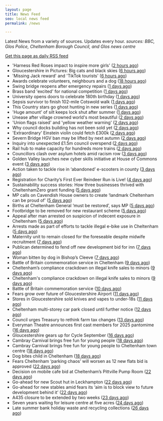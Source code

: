 ```yaml
---
layout: page
title: News Feed
seo: local news feed
permalink: /news

---
```


Latest News from a variety of sources. Updates every hour.
_sources: BBC, Glos Police, Cheltenham Borough Council, and Glos news centre_

[Get this page as daily RSS feed](/daily.rss)

<!-- news_marker starts -->
- 'Harness Red Roses impact to inspire more girls' ([2 hours ago](https://www.bbc.com/news/articles/cx2xgqq17jyo?at_medium=RSS&at_campaign=rss))
- Gloucestershire in Pictures: Big cats and black skies ([6 hours ago](https://www.bbc.com/news/articles/cwyne23yl4xo?at_medium=RSS&at_campaign=rss))
- 'Missing Jack reward' and 'TikTok tourists' ([6 hours ago](https://www.bbc.com/news/articles/c9wd50wn9x2o?at_medium=RSS&at_campaign=rss))
- Awards celebrate volunteers, neighbours and a dog ([18 hours ago](https://www.bbc.com/news/articles/c80gev9z249o?at_medium=RSS&at_campaign=rss))
- Swing bridge reopens after emergency repairs ([1 days ago](https://www.bbc.com/news/articles/cly63xp2rj3o?at_medium=RSS&at_campaign=rss))
- Brass band 'excited' for national competition ([1 days ago](https://www.bbc.com/news/articles/ced5nevz032o?at_medium=RSS&at_campaign=rss))
- University opens doors to celebrate 180th birthday ([1 days ago](https://www.bbc.com/news/articles/cq8eky13dk3o?at_medium=RSS&at_campaign=rss))
- Sepsis survivor to finish 102-mile Cotswold walk ([1 days ago](https://www.bbc.com/news/articles/crkje15x81eo?at_medium=RSS&at_campaign=rss))
- This Country stars go ghost hunting in new series ([1 days ago](https://www.bbc.com/news/articles/crrjdjerkp2o?at_medium=RSS&at_campaign=rss))
- 'Huge amount' of silt keeps lock shut after summer ([1 days ago](https://www.bbc.com/news/articles/cn0xjqjlpyeo?at_medium=RSS&at_campaign=rss))
- Unease after village crowned world's most beautiful ([2 days ago](https://www.bbc.com/news/articles/c9qn445j8qgo?at_medium=RSS&at_campaign=rss))
- 'Union flags raised' and 'yellow weather warning' ([2 days ago](https://www.bbc.com/news/articles/cp8jyypg37jo?at_medium=RSS&at_campaign=rss))
- Why council docks building has not been sold yet ([2 days ago](https://www.bbc.com/news/articles/cqlzyd675ypo?at_medium=RSS&at_campaign=rss))
- 'Extraordinary' Einstein violin could fetch £300k ([2 days ago](https://www.bbc.com/news/articles/cg42ze6nq6vo?at_medium=RSS&at_campaign=rss))
- Severn Bridge HGV ban may be lifted by next autumn ([2 days ago](https://www.bbc.com/news/articles/cx2rp35ypjno?at_medium=RSS&at_campaign=rss))
- Inquiry into unexpected £1.5m council overspend ([2 days ago](https://www.bbc.com/news/articles/czdjl2gq34zo?at_medium=RSS&at_campaign=rss))
- Rail hub to make capacity for hundreds more trains ([2 days ago](https://www.bbc.com/news/articles/cd72xg7500go?at_medium=RSS&at_campaign=rss))
- Councillors clash over asylum hotels amid racism row ([3 days ago](https://gloucesternewscentre.co.uk/councillors-clash-over-asylum-hotels-amid-racism-row/))
- Golden Valley launches new cyber skills initiative at  House of Commons event ([3 days ago](https://www.cheltenham.gov.uk/news/article/3047/golden_valley_launches_new_cyber_skills_initiative_at_house_of_commons_event))
- Action taken to tackle rise in ‘abandoned’ e-scooters in county ([3 days ago](https://gloucesternewscentre.co.uk/action-taken-to-tackle-rise-in-abandoned-e-scooters-in-county/))
- Registration for Charity’s First Ever Reindeer Run is Live! ([4 days ago](https://gloucesternewscentre.co.uk/registration-for-charitys-first-ever-reindeer-run-is-live/))
- Sustainability success stories: How three businesses thrived with CheltenhamZero grant funding ([5 days ago](https://www.cheltenham.gov.uk/news/article/3046/sustainability_success_stories_how_three_businesses_thrived_with_cheltenhamzero_grant_funding))
- MP calls on Cavendish House owners to create ‘landmark Cheltenham can be proud of’ ([5 days ago](https://gloucesternewscentre.co.uk/mp-calls-on-cavendish-house-owners-to-create-landmark-cheltenham-can-be-proud-of/))
- Births at Cheltenham General ‘must be restored’, says MP ([5 days ago](https://gloucesternewscentre.co.uk/births-at-cheltenham-general-must-be-restored-says-mp/))
- Footbridge to be removed for new restaurant scheme ([5 days ago](https://gloucesternewscentre.co.uk/footbridge-to-be-removed-for-new-restaurant-scheme/))
- Appeal after man arrested on suspicion of indecent exposure in Cheltenham ([5 days ago](https://gloucesternewscentre.co.uk/appeal-after-man-arrested-on-suspicion-of-indecent-exposure-in-cheltenham/))
- Arrests made as part of efforts to tackle illegal e-bike use in Cheltenham ([5 days ago](https://gloucesternewscentre.co.uk/arrests-made-as-part-of-efforts-to-tackle-illegal-e-bike-use-in-cheltenham/))
- Maternity unit to remain closed for the foreseable despite midwife recruitment ([7 days ago](https://gloucesternewscentre.co.uk/maternity-unit-to-remain-closed-for-the-foreseable-despite-midwife-recruitment/))
- Publican determined to fend off new development bid for inn ([7 days ago](https://gloucesternewscentre.co.uk/publican-determined-to-fend-off-new-development-bid-for-inn/))
- Woman bitten by dog in Bishop’s Cleeve ([7 days ago](https://gloucesternewscentre.co.uk/woman-bitten-by-dog-in-bishops-cleeve/))
- Battle of Britain commemoration service in Cheltenham ([9 days ago](https://gloucesternewscentre.co.uk/battle-of-britain-commemoration-service-in-cheltenham/))
- Cheltenham’s compliance crackdown on illegal knife sales to minors ([9 days ago](https://gloucesternewscentre.co.uk/cheltenhams-compliance-crackdown-on-illegal-knife-sales-to-minors/))
- Cheltenham's compliance crackdown on illegal knife sales to minors ([9 days ago](https://www.cheltenham.gov.uk/news/article/3045/cheltenhams_compliance_crackdown_on_illegal_knife_sales_to_minors))
- Battle of Britain commemoration service ([10 days ago](https://www.cheltenham.gov.uk/news/article/3044/battle_of_britain_commemoration_service))
- Fears grow over future of Gloucestershire Airport ([11 days ago](https://gloucesternewscentre.co.uk/fears-grow-over-future-of-gloucestershire-airport/))
- Stores in Gloucestershire sold knives and vapes to under-18s ([11 days ago](https://gloucesternewscentre.co.uk/stores-in-gloucestershire-sold-knives-and-vapes-to-under-18s/))
- Cheltenham multi-storey car park closed until further notice ([12 days ago](https://gloucesternewscentre.co.uk/cheltenham-multi-storey-car-park-closed-until-further-notice/))
- Council urges Treasury to rethink farm tax changes ([13 days ago](https://www.bbc.co.uk/sounds/play/p0m063k7?at_medium=RSS&at_campaign=rss))
- Everyman Theatre announces first cast members for 2025 pantomime ([16 days ago](https://gloucesternewscentre.co.uk/everyman-theatre-announces-first-cast-members-for-2025-pantomime/))
- Gloucestershire gears up for Cycle September ([16 days ago](https://gloucesternewscentre.co.uk/gloucestershire-gears-up-for-cycle-september/))
- Cambray Carnival brings free fun for young people ([18 days ago](https://gloucesternewscentre.co.uk/cambray-carnival-brings-free-fun-for-young-people/))
- Cambray Carnival brings free fun for young people to Cheltenham town centre ([18 days ago](https://www.cheltenham.gov.uk/news/article/3043/cambray_carnival_brings_free_fun_for_young_people_to_cheltenham_town_centre))
- Dog bites child in Cheltenham ([18 days ago](https://gloucesternewscentre.co.uk/dog-bites-child-in-cheltenham/))
- Fears Cheltenham ‘parking chaos’ will worsen as 12 new flats bid is approved ([22 days ago](https://gloucesternewscentre.co.uk/fears-cheltenham-parking-chaos-will-worsen-as-12-new-flats-bid-is-approved/))
- Decision on mobile cafe bid at Cheltenham’s Pittville Pump Room ([22 days ago](https://gloucesternewscentre.co.uk/decision-on-mobile-cafe-bid-at-cheltenhams-pittville-pump-room/))
- Go-ahead for new Scout hut in Leckhampton ([22 days ago](https://gloucesternewscentre.co.uk/go-ahead-for-new-scout-hut-in-leckhampton/))
- Go-ahead for new stables amid fears its ‘aim is to block view to future development behind it’ ([22 days ago](https://gloucesternewscentre.co.uk/go-ahead-for-new-stables-amid-fears-its-aim-is-to-block-view-to-future-development-behind-it/))
- A435 closure to be extended by two weeks ([23 days ago](https://gloucesternewscentre.co.uk/a435-closure-to-be-extended-by-two-weeks/))
- Seven years waiting for leisure centre at five acres ([24 days ago](https://www.bbc.co.uk/sounds/play/p0ly5g42?at_medium=RSS&at_campaign=rss))
- Late summer bank holiday waste and recycling collections ([26 days ago](https://www.cheltenham.gov.uk/news/article/3042/late_summer_bank_holiday_waste_and_recycling_collections))

<!-- news_marker ends -->
